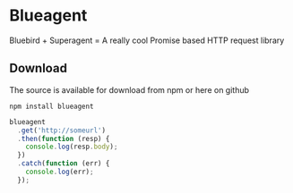 # Blueagent
Bluebird + Superagent = A really cool Promise based HTTP request library  
  
## Download

The source is available for download from npm or here on github

    npm install blueagent
    
```js  
blueagent
  .get('http://someurl')
  .then(function (resp) {  
    console.log(resp.body);
  })
  .catch(function (err) {
    console.log(err);
  });  
```
